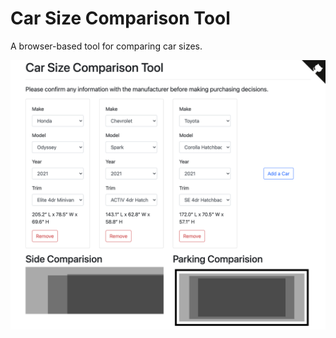 # Car Size Comparison Tool

A browser-based tool for comparing car sizes.

![Screenshot](./demo.png)
